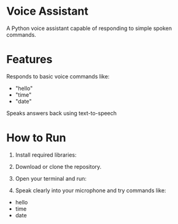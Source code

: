 # Voice Assistant

A Python voice assistant capable of responding to simple spoken commands.

# Features

 Responds to basic voice commands like:
- "hello"
- "time"
- "date"

 Speaks answers back using text-to-speech

# How to Run

1. Install required libraries:
2. Download or clone the repository.

3. Open your terminal and run:
4. Speak clearly into your microphone and try commands like:
- hello
- time
- date

